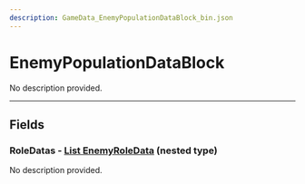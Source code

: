 ```yaml
---
description: GameData_EnemyPopulationDataBlock_bin.json
---
```


# EnemyPopulationDataBlock

No description provided.

***

## Fields

### RoleDatas - [List EnemyRoleData](../../nested-types/enemyroledata.md) (nested type)

No description provided.
